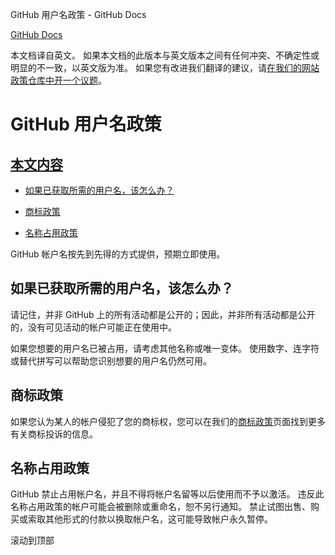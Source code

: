 GitHub 用户名政策 - GitHub Docs

[](/cn)[GitHub Docs](/cn)

本文档译自英文。 如果本文档的此版本与英文版本之间有任何冲突、不确定性或明显的不一致，以英文版为准。 如果您有改进我们翻译的建议，请[在我们的网站政策仓库中开一个议题](https://github.com/github/site-policy/issues)。

GitHub 用户名政策
==========

[本文内容](/github/site-policy/github-username-policy#in-this-article)
----------

* [如果已获取所需的用户名，该怎么办？](#what-if-the-username-i-want-is-already-taken)

* [商标政策](#trademark-policy)

* [名称占用政策](#name-squatting-policy)

GitHub 帐户名按先到先得的方式提供，预期立即使用。

[](#what-if-the-username-i-want-is-already-taken)如果已获取所需的用户名，该怎么办？
----------

请记住，并非 GitHub 上的所有活动都是公开的；因此，并非所有活动都是公开的，没有可见活动的帐户可能正在使用中。

如果您想要的用户名已被占用，请考虑其他名称或唯一变体。 使用数字、连字符或替代拼写可以帮助您识别想要的用户名仍然可用。

[](#trademark-policy)商标政策
----------

如果您认为某人的帐户侵犯了您的商标权，您可以在我们的[商标政策](/cn/articles/github-trademark-policy)页面找到更多有关商标投诉的信息。

[](#name-squatting-policy)名称占用政策
----------

GitHub 禁止占用帐户名，并且不得将帐户名留等以后使用而不予以激活。 违反此名称占用政策的帐户可能会被删除或重命名，恕不另行通知。 禁止试图出售、购买或索取其他形式的付款以换取帐户名，这可能导致帐户永久暂停。

滚动到顶部
